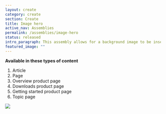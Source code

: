 ```yaml
---
layout: create
category: create
section: Create
title: Image hero
active_nav: Assemblies
permalink: /assemblies/image-hero
status: released
intro_paragraph: This assembly allows for a background image to be inserted as a hero and content to be customized in a WYSIWYG to be placed over the image.
featured_image: ""
---
```

**Available in these types of content**

1. Article
2. Page
3. Overview product page
4. Downloads product page
5. Getting started product page
6. Topic page

![](/design-manual/assets/uploads/image-hero-example.png)
